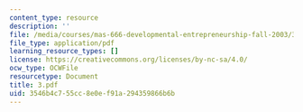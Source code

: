 ```yaml
---
content_type: resource
description: ''
file: /media/courses/mas-666-developmental-entrepreneurship-fall-2003/3546b4c755cc8e0ef91a294359866b6b_3.pdf
file_type: application/pdf
learning_resource_types: []
license: https://creativecommons.org/licenses/by-nc-sa/4.0/
ocw_type: OCWFile
resourcetype: Document
title: 3.pdf
uid: 3546b4c7-55cc-8e0e-f91a-294359866b6b
---
```

